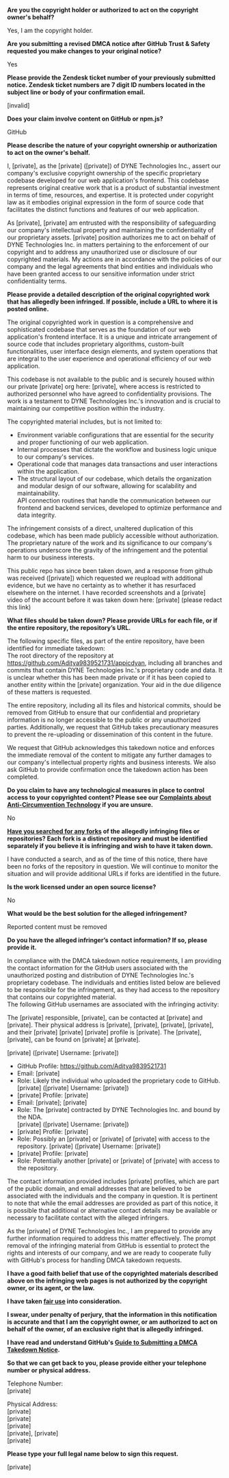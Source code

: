 **Are you the copyright holder or authorized to act on the copyright owner's behalf?**

Yes, I am the copyright holder.

**Are you submitting a revised DMCA notice after GitHub Trust & Safety requested you make changes to your original notice?**

Yes

**Please provide the Zendesk ticket number of your previously submitted notice. Zendesk ticket numbers are 7 digit ID numbers located in the subject line or body of your confirmation email.**

[invalid]

**Does your claim involve content on GitHub or npm.js?**

GitHub

**Please describe the nature of your copyright ownership or authorization to act on the owner's behalf.**

I, [private], as the [private] ([private]) of DYNE Technologies Inc., assert our company's exclusive copyright ownership of the specific proprietary codebase developed for our web application's frontend. This codebase represents original creative work that is a product of substantial investment in terms of time, resources, and expertise. It is protected under copyright law as it embodies original expression in the form of source code that facilitates the distinct functions and features of our web application.

As [private], [private] am entrusted with the responsibility of safeguarding our company's intellectual property and maintaining the confidentiality of our proprietary assets. [private] position authorizes me to act on behalf of DYNE Technologies Inc. in matters pertaining to the enforcement of our copyright and to address any unauthorized use or disclosure of our copyrighted materials. My actions are in accordance with the policies of our company and the legal agreements that bind entities and individuals who have been granted access to our sensitive information under strict confidentiality terms.

**Please provide a detailed description of the original copyrighted work that has allegedly been infringed. If possible, include a URL to where it is posted online.**

The original copyrighted work in question is a comprehensive and sophisticated codebase that serves as the foundation of our web application's frontend interface. It is a unique and intricate arrangement of source code that includes proprietary algorithms, custom-built functionalities, user interface design elements, and system operations that are integral to the user experience and operational efficiency of our web application.

This codebase is not available to the public and is securely housed within our private [private] org here: [private], where access is restricted to authorized personnel who have agreed to confidentiality provisions. The work is a testament to DYNE Technologies Inc.'s innovation and is crucial to maintaining our competitive position within the industry.

The copyrighted material includes, but is not limited to:  
- Environment variable configurations that are essential for the security and proper functioning of our web application.  
- Internal processes that dictate the workflow and business logic unique to our company's services.  
- Operational code that manages data transactions and user interactions within the application.  
- The structural layout of our codebase, which details the organization and modular design of our software, allowing for scalability and maintainability.  
API connection routines that handle the communication between our frontend and backend services, developed to optimize performance and data integrity.  

The infringement consists of a direct, unaltered duplication of this codebase, which has been made publicly accessible without authorization. The proprietary nature of the work and its significance to our company's operations underscore the gravity of the infringement and the potential harm to our business interests.

This public repo has since been taken down, and a response from github was received ([private]) which requested we reupload with additional evidence, but we have no certainty as to whether it has resurfaced elsewhere on the internet. I have recorded screenshots and a [private] video of the account before it was taken down here: [private] (please redact this link)

**What files should be taken down? Please provide URLs for each file, or if the entire repository, the repository’s URL.**

The following specific files, as part of the entire repository, have been identified for immediate takedown:  
The root directory of the repository at https://github.com/Aditya9839521731/appicdyan, including all branches and commits that contain DYNE Technologies Inc.'s proprietary code and data. It is unclear whether this has been made private or if it has been copied to another entity within the [private] organization. Your aid in the due diligence of these matters is requested.

The entire repository, including all its files and historical commits, should be removed from GitHub to ensure that our confidential and proprietary information is no longer accessible to the public or any unauthorized parties. Additionally, we request that GitHub takes precautionary measures to prevent the re-uploading or dissemination of this content in the future.

We request that GitHub acknowledges this takedown notice and enforces the immediate removal of the content to mitigate any further damages to our company's intellectual property rights and business interests. We also ask GitHub to provide confirmation once the takedown action has been completed.

**Do you claim to have any technological measures in place to control access to your copyrighted content? Please see our <a href="https://docs.github.com/articles/guide-to-submitting-a-dmca-takedown-notice#complaints-about-anti-circumvention-technology">Complaints about Anti-Circumvention Technology</a> if you are unsure.**

No

**<a href="https://docs.github.com/articles/dmca-takedown-policy#b-what-about-forks-or-whats-a-fork">Have you searched for any forks</a> of the allegedly infringing files or repositories? Each fork is a distinct repository and must be identified separately if you believe it is infringing and wish to have it taken down.**

I have conducted a search, and as of the time of this notice, there have been no forks of the repository in question. We will continue to monitor the situation and will provide additional URLs if forks are identified in the future.

**Is the work licensed under an open source license?**

No

**What would be the best solution for the alleged infringement?**

Reported content must be removed

**Do you have the alleged infringer’s contact information? If so, please provide it.**

In compliance with the DMCA takedown notice requirements, I am providing the contact information for the GitHub users associated with the unauthorized posting and distribution of DYNE Technologies Inc.'s proprietary codebase. The individuals and entities listed below are believed to be responsible for the infringement, as they had access to the repository that contains our copyrighted material.  
The following GitHub usernames are associated with the infringing activity:  

The [private] responsible, [private], can be contacted at [private] and [private]. Their physical address is [private], [private], [private], [private], and their [private] [private] [private] profile is [private]. The [private], [private], can be found on [private] at [private].  

[private] ([private] Username: [private])  
- GitHub Profile: https://github.com/Aditya9839521731  
- Email: [private]  
- Role: Likely the individual who uploaded the proprietary code to GitHub.  
[private] ([private] Username: [private])   
- [private] Profile: [private]    
- Email: [private]; [private]  
- Role: The [private] contracted by DYNE Technologies Inc. and bound by the NDA.  
[private] ([private] Username: [private])   
- [private] Profile: [private]  
- Role: Possibly an [private] or [private] of [private] with access to the repository.
[private] ([private] Username: [private])  
- [private] Profile: [private]  
- Role: Potentially another [private] or [private] of [private] with access to the repository.

The contact information provided includes [private] profiles, which are part of the public domain, and email addresses that are believed to be associated with the individuals and the company in question. It is pertinent to note that while the email addresses are provided as part of this notice, it is possible that additional or alternative contact details may be available or necessary to facilitate contact with the alleged infringers.

As the [private] of DYNE Technologies Inc., I am prepared to provide any further information required to address this matter effectively. The prompt removal of the infringing material from GitHub is essential to protect the rights and interests of our company, and we are ready to cooperate fully with GitHub's process for handling DMCA takedown requests.

**I have a good faith belief that use of the copyrighted materials described above on the infringing web pages is not authorized by the copyright owner, or its agent, or the law.**

**I have taken <a href="https://www.lumendatabase.org/topics/22">fair use</a> into consideration.**

**I swear, under penalty of perjury, that the information in this notification is accurate and that I am the copyright owner, or am authorized to act on behalf of the owner, of an exclusive right that is allegedly infringed.**

**I have read and understand GitHub's <a href="https://docs.github.com/articles/guide-to-submitting-a-dmca-takedown-notice/">Guide to Submitting a DMCA Takedown Notice</a>.**

**So that we can get back to you, please provide either your telephone number or physical address.**

Telephone Number:  
[private]  

Physical Address:  
[private]  
[private]  
[private]  
[private], [private]  
[private]  

**Please type your full legal name below to sign this request.**

[private]  
